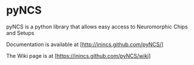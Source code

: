 pyNCS
=====

pyNCS is a python library that allows easy access to Neuromorphic Chips and Setups

Documentation is available at [http://inincs.github.com/pyNCS/]

The Wiki page is at [https://inincs.github.com/pyNCS/wiki]
